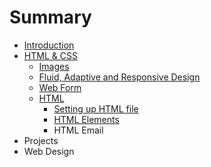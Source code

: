 # Summary

* [Introduction](README.md)
* [HTML & CSS](html_&_css.md)
   * [Images](images.md)
   * [Fluid, Adaptive and Responsive Design](fluid,_adaptive_and_responsive_design.md)
   * [Web Form](web_form.md)
   * [HTML](html.md)
       * [Setting up HTML file](setting_up_html_file.md)
       * [HTML Elements](html_elements.md)
       * HTML Email
* Projects
* Web Design

